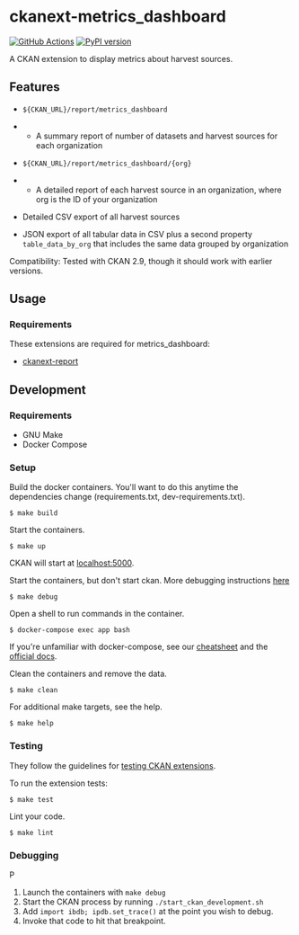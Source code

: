 # ckanext-metrics_dashboard

[![GitHub Actions](https://github.com/GSA/ckanext-metrics_dashboard/actions/workflows/publish.yml/badge.svg)](https://github.com/GSA/ckanext-metrics_dashboard/actions/workflows/publish.yml)
[![PyPI version](https://badge.fury.io/py/ckanext-metrics_dashboard.svg)](https://badge.fury.io/py/ckanext-metrics_dashboard)

A CKAN extension to display metrics about harvest sources.

## Features

-   `${CKAN_URL}/report/metrics_dashboard`
-   -   A summary report of number of datasets and harvest sources for each organization

-   `${CKAN_URL}/report/metrics_dashboard/{org}`
-   -   A detailed report of each harvest source in an organization, where org is the ID of your organization

-   Detailed CSV export of all harvest sources
-   JSON export of all tabular data in CSV plus a second property `table_data_by_org` that includes the same data grouped by organization

Compatibility: Tested with CKAN 2.9, though it should work with earlier versions.

## Usage

### Requirements

These extensions are required for metrics_dashboard:

-   [ckanext-report](https://github.com/ckan/ckanext-report/)

## Development

### Requirements

-   GNU Make
-   Docker Compose

### Setup

Build the docker containers. You'll want to do this anytime the dependencies
change (requirements.txt, dev-requirements.txt).

    $ make build

Start the containers.

    $ make up

CKAN will start at [localhost:5000](http://localhost:5000).

Start the containers, but don't start ckan. More debugging instructions [here](#Debugging)

    $ make debug

Open a shell to run commands in the container.

    $ docker-compose exec app bash

If you're unfamiliar with docker-compose, see our
[cheatsheet](https://github.com/GSA/datagov-deploy/wiki/Docker-Best-Practices#cheatsheet)
and the [official docs](https://docs.docker.com/compose/reference/).

Clean the containers and remove the data.

    $ make clean

For additional make targets, see the help.

    $ make help

### Testing

They follow the guidelines for [testing CKAN extensions](https://docs.ckan.org/en/2.8/extensions/testing-extensions.html#testing-extensions).

To run the extension tests:

    $ make test

Lint your code.

    $ make lint

### Debugging
P
1. Launch the containers with `make debug`
2. Start the CKAN process by running `./start_ckan_development.sh`
3. Add `import ibdb; ipdb.set_trace()` at the point you wish to debug.
4. Invoke that code to hit that breakpoint.
